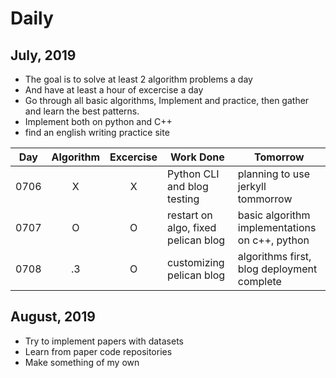 # Daily

## July, 2019
* The goal is to solve at least 2 algorithm problems a day
* And have at least a hour of excercise a day
* Go through all basic algorithms, Implement and practice, then gather and learn the best patterns.
* Implement both on python and C++
* find an english writing practice site

| Day | Algorithm | Excercise | Work Done | Tomorrow | 
| --- | :---: | :---: | --- | --- |
| 0706 | X | X | Python CLI and blog testing | planning to use jerkyll tommorrow |
| 0707 | O | O | restart on algo, fixed pelican blog | basic algorithm implementations on c++, python |
| 0708 | .3 | O | customizing pelican blog | algorithms first, blog deployment complete |


## August, 2019
* Try to implement papers with datasets
* Learn from paper code repositories
* Make something of my own
